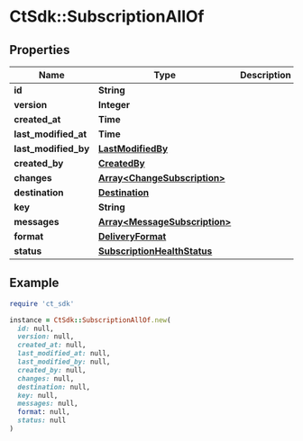# CtSdk::SubscriptionAllOf

## Properties

| Name | Type | Description | Notes |
| ---- | ---- | ----------- | ----- |
| **id** | **String** |  | [optional] |
| **version** | **Integer** |  | [optional] |
| **created_at** | **Time** |  | [optional] |
| **last_modified_at** | **Time** |  | [optional] |
| **last_modified_by** | [**LastModifiedBy**](LastModifiedBy.md) |  | [optional] |
| **created_by** | [**CreatedBy**](CreatedBy.md) |  | [optional] |
| **changes** | [**Array&lt;ChangeSubscription&gt;**](ChangeSubscription.md) |  | [optional] |
| **destination** | [**Destination**](Destination.md) |  | [optional] |
| **key** | **String** |  | [optional] |
| **messages** | [**Array&lt;MessageSubscription&gt;**](MessageSubscription.md) |  | [optional] |
| **format** | [**DeliveryFormat**](DeliveryFormat.md) |  | [optional] |
| **status** | [**SubscriptionHealthStatus**](SubscriptionHealthStatus.md) |  | [optional] |

## Example

```ruby
require 'ct_sdk'

instance = CtSdk::SubscriptionAllOf.new(
  id: null,
  version: null,
  created_at: null,
  last_modified_at: null,
  last_modified_by: null,
  created_by: null,
  changes: null,
  destination: null,
  key: null,
  messages: null,
  format: null,
  status: null
)
```

